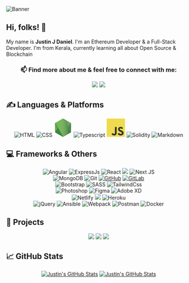 ![Banner](https://user-images.githubusercontent.com/62233773/137176356-ed2a39e4-5cc6-48f5-9fc2-6e957ac01646.png 'Banner')

## Hi, folks! 👋

My name is **Justin J Daniel**. I'm an Ethereum Developer & a Full-Stack Developer. I'm from Kerala, currently learning all about Open Source & Blockchain

<h3 align="center">
📫 Find more about me & feel free to connect with me:
</h3>

<p align="center">
<a title="Justinjdaniel555@gmail.com" href="mailto:justinjdaniel555@gmail.com"><img src="https://img.shields.io/badge/gamil%20-%23D14836.svg?&style=for-the-badge&logo=gmail&logoColor=white"/></a>
<a title="Linkedin" alt="Linkedin" href="https://www.linkedin.com/in/justin-j-daniel" target="_blank"><img src="https://img.shields.io/badge/justn j daniel%20-%230077B5.svg?&style=for-the-badge&logo=linkedin&logoColor=white"/></a>
<!-- <img src="https://img.shields.io/badge/Phone-%2B91%209497846156-blue?style=for-the-badge&logo=opsgenie&logoColor=white"> -->
<!-- <a title="Stack Overflow" alt="Stack Overflow" href="https://stackoverflow.com/users/17131124/hex" target="_blank"><img alt="Stack Overflow" src ="https://img.shields.io/badge/-Stack%20overflow-FE7A16?style=for-the-badge&logo=stack-overflow&logoColor=white"/></a> -->
<!-- <a title="CodePen" alt="CodePen" href="https://codepen.io/justinjdaniel" target="_blank"><img alt="CodePen" src ="https://img.shields.io/badge/CodePen-%23000000.svg?&style=for-the-badge&logo=codepen&logoColor=white"/></a> -->
<!-- <img src="https://img.shields.io/badge/<handle>%20-%23FF0000.svg?&style=for-the-badge&logo=YouTube&logoColor=white"/> -->
<!-- <img src="https://img.shields.io/badge/<handle>%20-%231DA1F2.svg?&style=for-the-badge&logo=Twitter&logoColor=white"/> -->
<!-- <img src="https://img.shields.io/badge/-Hackerrank-2EC866?style=for-the-badge&logo=HackerRank&logoColor=white"/> -->
<!-- <img src="https://img.shields.io/badge/%3CServer%3E%20-%237289DA.svg?&style=for-the-badge&logo=discord&logoColor=white"/> -->
</p>

## &#x270d; Languages & Platforms

<p align="center">
<img src="https://upload.wikimedia.org/wikipedia/commons/thumb/6/61/HTML5_logo_and_wordmark.svg/800px-HTML5_logo_and_wordmark.svg.png" width=50 height=50 alt='HTML'/>
<img src="https://upload.wikimedia.org/wikipedia/commons/thumb/d/d5/CSS3_logo_and_wordmark.svg/800px-CSS3_logo_and_wordmark.svg.png" width='' height=50 alt='CSS' />
<img src="https://raw.githubusercontent.com/github/explore/80688e429a7d4ef2fca1e82350fe8e3517d3494d/topics/nodejs/nodejs.png" width=50 height=50 alt='Nodejs' />
<img src="https://upload.wikimedia.org/wikipedia/commons/thumb/4/4c/Typescript_logo_2020.svg/800px-Typescript_logo_2020.svg.png" width=50 height=50 alt='Typescript' />
<img src="https://raw.githubusercontent.com/github/explore/80688e429a7d4ef2fca1e82350fe8e3517d3494d/topics/javascript/javascript.png" width=50 height=50 alt='JavaScript' />
<img src="https://upload.wikimedia.org/wikipedia/commons/thumb/9/98/Solidity_logo.svg/386px-Solidity_logo.svg.png"  width='' height=50 alt='Solidity'/>
<img src="https://upload.wikimedia.org/wikipedia/commons/thumb/4/48/Markdown-mark.svg/1024px-Markdown-mark.svg.png" width=50 height='' alt='Markdown'/>
<!-- <img src="https://img.shields.io/badge/go-%2300ADD8.svg?&style=for-the-badge&logo=go&logoColor=white"/> -->
<!-- <img src="https://img.shields.io/badge/python%20-%2314354C.svg?&style=for-the-badge&logo=python&logoColor=white"/> -->
<!-- <img src="https://img.shields.io/badge/deno-%23000000.svg?&style=for-the-badge&logo=deno&logoColor=white"/> -->
</p>

## 💻 Frameworks & Others

<p align="center">
<img alt="Angular" src="https://img.shields.io/badge/angular%20-%23DD0031.svg?&style=for-the-badge&logo=angular&logoColor=white"/>
<img alt="ExpressJs" src="https://img.shields.io/badge/express.js%20-%23404d59.svg?&style=for-the-badge"/>
<img alt="React" src="https://img.shields.io/badge/react%20-%2320232a.svg?&style=for-the-badge&logo=react&logoColor=%2361DAFB"/>
<img src="https://img.shields.io/badge/react_native%20-%2320232a.svg?&style=for-the-badge&logo=react&logoColor=%2361DAFB"/>
<img alt="Next JS" src="https://img.shields.io/badge/nextjs-%23000000.svg?&style=for-the-badge&logo=next.js&logoColor=white"/>
<!-- <img src="https://img.shields.io/badge/django%20-%23092E20.svg?&style=for-the-badge&logo=django&logoColor=white"/> -->
<!-- <img src="https://img.shields.io/badge/Flutter%20-%2302569B.svg?&style=for-the-badge&logo=Flutter&logoColor=white" /> -->
<br>

<img alt="MongoDB" src ="https://img.shields.io/badge/MongoDB-%234ea94b.svg?&style=for-the-badge&logo=mongodb&logoColor=white"/>
<img alt="Git" src="https://img.shields.io/badge/git%20-%23F05032.svg?&style=for-the-badge&logo=git&logoColor=white"/>
<a href="https://github.com/Justinjdaniel" target="_blank">
<img alt="GitHub" src="https://img.shields.io/badge/github%20-%23181717.svg?&style=for-the-badge&logo=github&logoColor=white" alt="GitHub"/></a>
<a href="https://gitlab.com/Justinjdaniel" target="_blank">
<img alt="GitLab" src="https://img.shields.io/badge/gitlab%20-%23181717.svg?&style=for-the-badge&logo=gitlab&logoColor=white" alt="GitLab"/></a>
<br>
  
<img alt="Bootstrap" src="https://img.shields.io/badge/bootstrap%20-%23563D7C.svg?&style=for-the-badge&logo=bootstrap&logoColor=white"/>
<img alt="SASS" src="https://img.shields.io/badge/SASS%20-%23CC6699.svg?&style=for-the-badge&logo=SASS&logoColor=white"/> 
<img alt="TailwindCss" src="https://img.shields.io/badge/tailwindcss%20-%2338B2AC.svg?&style=for-the-badge&logo=tailwind-css&logoColor=white"/>
<br>

<img alt="Photoshop" src="https://img.shields.io/badge/Adobe Photoshop%20-%23039BE5.svg?&style=for-the-badge&logo=adobe-photoshop&logoColor=white"/>
<img alt="Figma" src="https://img.shields.io/badge/figma-%23F24E1E.svg?&style=for-the-badge&logo=figma&logoColor=white"/>
<img alt="Adobe XD" src="https://img.shields.io/badge/Adobe XD-%23FF61F6.svg?&style=for-the-badge&logo=adobexd&logoColor=white"/>
<br>

<img alt="Netlify" src="https://img.shields.io/badge/Netlify%20-%2300C7B7.svg?&style=for-the-badge&logo=Netlify&logoColor=white"/>
<!-- <img src="https://img.shields.io/badge/AWS%20-%23FF9900.svg?&style=for-the-badge&logo=amazon-aws&logoColor=white"/> -->
<!-- <img src="https://img.shields.io/badge/Google%20Cloud%20-%234285F4.svg?&style=for-the-badge&logo=google-cloud&logoColor=white"/> -->
<img src="https://img.shields.io/badge/azure%20-%230072C6.svg?&style=for-the-badge&logo=azure-devops&logoColor=white"/>
<!-- <img alt="Firebase" src="https://img.shields.io/badge/firebase%20-%23039BE5.svg?&style=for-the-badge&logo=firebase"/> -->
<img alt="Heroku" src="https://img.shields.io/badge/heroku%20-%23430098.svg?&style=for-the-badge&logo=heroku&logoColor=white"/>
<br>

<img alt="jQuery" src="https://img.shields.io/badge/jquery%20-%230769AD.svg?&style=for-the-badge&logo=jquery&logoColor=white"/>
<img alt="Ansible" src="https://img.shields.io/badge/Ansible%20-%23EE0000.svg?&style=for-the-badge&logo=ansible&logoColor=white" />
<img alt="Webpack" src="https://img.shields.io/badge/Webpack%20-%238DD6F9.svg?&style=for-the-badge&logo=webpack&logoColor=black" />
<img alt="Postman" src="https://img.shields.io/badge/Postman-FF6C37?style=for-the-badge&logo=postman&logoColor=red" />
<img alt="Docker" src="https://img.shields.io/badge/Docker%20-%230db7ed.svg?&style=for-the-badge&logo=docker&logoColor=white"/>
<!-- <img src="https://img.shields.io/badge/kubernetes%20-%23326ce5.svg?&style=for-the-badge&logo=kubernetes&logoColor=white"/> -->
<br>

</p>

## 🔢 Projects

<p align="center">
<a href="https://gitlab.com/Justinjdaniel/vaccination-logger" target="_blank">
<img src="https://img.shields.io/badge/GitLab-VaccineLog%20-orange&?style=for-the-badge&logo=GitLab"></a>
<a href="https://github.com/Justinjdaniel/YIP" target="_blank"><img src="https://img.shields.io/badge/GitHub-Yamuni-brightgreen&?style=for-the-badge&logo=GitHub"></a>
<a href="https://github.com/Justinjdaniel/PreDiagnosis" target="_blank"><img src="https://img.shields.io/badge/GitHub-PreDiagnosis-brightgreen&?style=for-the-badge&logo=GitHub"></a>
</p>

## &#x1f4c8; GitHub Stats

<!-- <p align="left"> <img src="https://komarev.com/ghpvc/?username=Justinjdaniel&label=Profile%20views&color=0e75b6&style=flat" alt="Justinjdaniel" /> </p> -->
<!-- <p align="center"> <a href="https://github.com/ryo-ma/github-profile-trophy"><img src="https://github-profile-trophy.vercel.app/?username=justinjdaniel" alt="justinjdaniel" /></a> </p> -->

<p align="center">
<a href="https://github.com/Justinjdaniel">
<img align="center" src="https://github-readme-stats.vercel.app/api/top-langs/?username=JustinJDaniel&layout=compact&hide=html,css&theme=react" alt="Justin's GitHub Stats" /></a>
<a href="https://github.com/Justinjdaniel">
<img align="center" src="https://github-readme-stats.vercel.app/api?username=JustinJDaniel&show_icons=true&line_height=27&count_private=true&theme=react" alt="Justin's GitHub Stats" /></a>
<!-- <a href="https://github.com/Justinjdaniel/prediagnosis">
<img align="center" src="https://github-readme-stats.vercel.app/api/pin/?username=JustinJDaniel&repo=prediagnosis&hide_border=true&show_icons=true&line_height=27&count_private=true&theme=react" alt="Justin's GitHub Stats" /></a> -->
</p>

<!--
This is how Badge is done
  <img alt="" src="https://img.shields.io/badge/<badge>-%23<badge-color>.svg?&style=for-the-badge&logo=<badge>&logoColor=<logo-color>" alt="Badge Name"/>
-->
